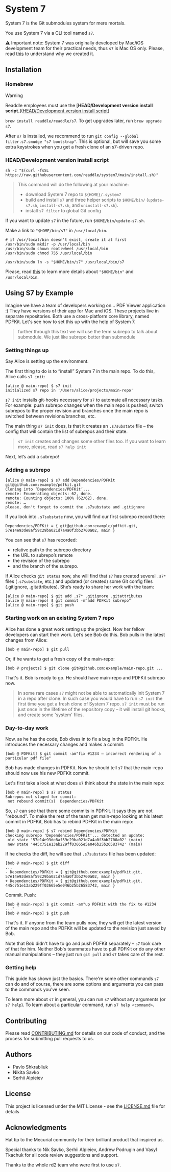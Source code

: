 # System 7

System 7 is the Git submodules system for mere mortals.

You use System 7 via a CLI tool named `s7`.

⚠️ Important note: System 7 was originally developed by Mac/iOS development team for their practical needs, thus `s7` is Mac OS only. Please, read [this](Why%20custom%20submodules%20system.md) to understand why we created it.


## Installation

### Homebrew

> [!WARNING]  
> Readdle employees must use the [**HEAD/Development version install script.**]([HEAD/Development version install script](#headdevelopment-version-install-script))

`brew install readdle/readdle/s7`. To get upgrades later, run `brew upgrade s7`.

After `s7` is installed, we recommend to run `git config --global filter.s7.smudge "s7 bootstrap"`. This is optional, but will save you some extra keystrokes when you get a fresh clone of an s7-driven repo.

### HEAD/Development version install script

`sh -c "$(curl -fsSL https://raw.githubusercontent.com/readdle/system7/main/install.sh)"`

> This command will do the following at your machine:
>  - download System 7 repo to `${HOME}/.system7`
>  - build and install `s7` and three helper scripts to `$HOME/bin/` (`update-s7.sh`, `install-s7.sh`, and `uninstall-s7.sh`).
>  - install `s7 filter` to global Git config

If you want to update `s7` in the future, run `$HOME/bin/update-s7.sh`.

Make a link to `"$HOME/bin/s7"` in `/usr/local/bin`.

```
# if /usr/local/bin doesn't exist, create it at first
/usr/bin/sudo mkdir -p /usr/local/bin
/usr/bin/sudo chown root:wheel /usr/local/bin
/usr/bin/sudo chmod 755 /usr/local/bin

/usr/bin/sudo ln -s "$HOME/bin/s7" /usr/local/bin/s7
```

Please, read [this](PATH.md) to learn more details about `"$HOME/bin"` and `/usr/local/bin`.

## Using S7 by Example

Imagine we have a team of developers working on… PDF Viewer application :)
They have versions of their app for Mac and iOS. These projects live in separate repositories. Both use a cross-platform core library, named PDFKit.
Let's see how to set this up with the help of System 7.

> further through this text we will use the term subrepo to talk about submodule. We just like subrepo better than submodule


### Setting things up

Say Alice is setting up the environment.

The first thing to do is to “install” System 7 in the main repo. To do this, Alice calls `s7 init`:

```
[alice @ main-repo] $ s7 init
initialized s7 repo in '/Users/alice/projects/main-repo'
```

`s7 init` installs git-hooks necessary for `s7` to automate all necessary tasks. For example: push subrepo changes when the main repo is pushed; switch subrepos to the proper revision and branches once the main repo is switched between revisions/branches, etc.

The main thing `s7 init` does, is that it creates an `.s7substate` file – the config that will contain the list of subrepos and their state.

> `s7 init` creates and changes some other files too. If you want to learn more, please, read `s7 help init`

Next, let’s add a subrepo!


### Adding a subrepo

```
[alice @ main-repo] $ s7 add Dependencies/PDFKit git@github.com:example/pdfkit.git
Cloning into ‘Dependencies/PDFKit’...
remote: Enumerating objects: 62, done.
remote: Counting objects: 100% (62/62), done.
remote: …
please, don't forget to commit the .s7substate and .gitignore
```

If you look into `.s7substate` now, you will find our first subrepo record there:

```
Dependencies/PDFKit = { git@github.com:example/pdfkit.git, 57e14e93de8af59c29ba021d7a4a0f3bb2700a02, main }
```

You can see that `s7` has recorded:
 - relative path to the subrepo directory
 - the URL to subrepo’s remote
 - the revision of the subrepo
 - and the branch of the subrepo.

If Alice checks `git status` now, she will find that `s7` has created several `.s7*` files (`.s7substate`, etc.) and updated (or created) some Git config files (.gitignore, .gitattributes).
She’s ready to share her work with the team:

```
[alice @ main-repo] $ git add .s7* .gitignore .gitattributes
[alice @ main-repo] $ git commit -m”add PDFKit subrepo”
[alice @ main-repo] $ git push
```

### Starting work on an existing System 7 repo

Alice has done a great work setting up the project. Now her fellow developers can start their work. Let’s see Bob do this.
Bob pulls in the latest changes from Alice:

```
[bob @ main-repo] $ git pull
```

Or, if he wants to get a fresh copy of the main-repo:

```
[bob @ projects] $ git clone git@github.com:example/main-repo.git ...
```

That's it. Bob is ready to go. He should have main-repo and PDFKit subrepo now.

> In some rare cases `s7` might not be able to automatically init System 7 in a repo after clone.
> In such case you would have to run `s7 init` the first time you get a fresh clone of System 7 repo.
> `s7 init` must be run just once in the lifetime of the repository copy – it will install git hooks, and create some 'system' files.


### Day-to-day work

Now, as he has the code, Bob dives in to fix a bug in the PDFKit. He introduces the necessary changes and makes a commit:

```
[bob @ PDFKit] $ git commit -am"fix #1234 – incorrect rendering of a particular pdf file"
```

Bob has made changes in PDFKit. Now he should tell `s7` that the main-repo should now use his new PDFKit commit.

Let's first take a look at what does `s7` think about the state in the main repo:

```
[bob @ main-repo] $ s7 status
Subrepos not staged for commit:
 not rebound commit(s)  Dependencies/PDFKit
```

So, `s7` can see that there some commits in PDFKit. It says they are not "rebound". To make the rest of the team get main-repo looking at his latest commit in PDFKit, Bob has to rebind PDFKit in the main repo:

```
[bob @ main-repo] $ s7 rebind Dependencies/PDFKit
checking subrepo 'Dependencies/PDFKit'... detected an update:
 old state '57e14e93de8af59c29ba021d7a4a0f3bb2700a02' (main)
 new state '445c751e13ab229ff03665e5e046b25b26583742' (main)
```

If he checks the diff, he will see that `.s7substate` file has been updated:

```
[bob @ main-repo] $ git diff
...
- Dependencies/PDFKit = { git@github.com:example/pdfkit.git, 57e14e93de8af59c29ba021d7a4a0f3bb2700a02, main }
+ Dependencies/PDFKit = { git@github.com:example/pdfkit.git, 445c751e13ab229ff03665e5e046b25b26583742, main }
```

Commit. Push: 

```
[bob @ main-repo] $ git commit -am"up PDFKit with the fix to #1234 ..."
[bob @ main-repo] $ git push
```

That's it. If anyone from the team pulls now, they will get the latest version of the main repo and the PDFKit will be updated to the revision just saved by Bob. 

Note that Bob didn't have to go and push PDFKit separately – `s7` took care of that for him. Neither Bob's teammates have to pull PDFKit or do any other manual manipulations – they just run `git pull` and `s7` takes care of the rest.  

### Getting help

This guide has shown just the basics. There're some other commands `s7` can do and of course, there are some options and arguments you can pass to the commands you've seen.

To learn more about `s7` in general, you can run `s7` without any arguments (or `s7 help`). To learn about a particular command, run `s7 help <command>`.

## Contributing
Please read [CONTRIBUTING.md](CONTRIBUTING.md) for details on our code of conduct, and the process for submitting pull requests to us.

## Authors
 - Pavlo Shkrabliuk
 - Nikita Savko
 - Serhii Alpieiev

## License
This project is licensed under the MIT License - see the [LICENSE.md](LICENSE.md) file for details

## Acknowledgments

Hat tip to the Mecurial community for their brilliant product that inspired us.

Special thanks to Nik Savko, Serhii Alpieiev, Andrew Podrugin and Vasyl Tkachuk for all code review suggestions and support.

Thanks to the whole rd2 team who were first to use `s7`. 
